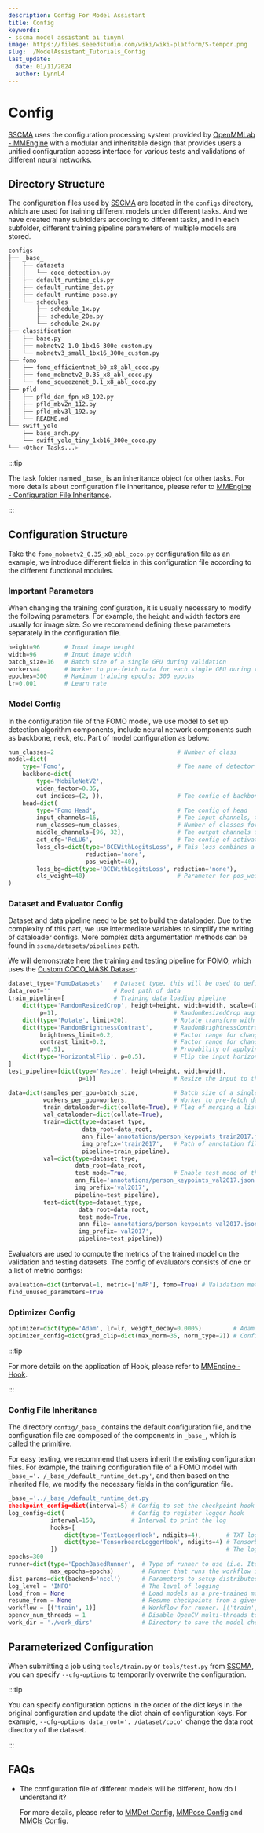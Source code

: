 ```yaml
---
description: Config For Model Assistant
title: Config
keywords:
- sscma model assistant ai tinyml 
image: https://files.seeedstudio.com/wiki/wiki-platform/S-tempor.png
slug:  /ModelAssistant_Tutorials_Config
last_update:
  date: 01/11/2024
  author: LynnL4
---
```



# Config

[SSCMA](https://github.com/Seeed-Studio/ModelAssistant) uses the configuration processing system provided by [OpenMMLab - MMEngine](https://github.com/open-mmlab/mmengine) with a modular and inheritable design that provides users a unified configuration access interface for various tests and validations of different neural networks.

## Directory Structure

The configuration files used by [SSCMA](https://github.com/Seeed-Studio/ModelAssistant) are located in the `configs` directory, which are used for training different models under different tasks. And we have created many subfolders according to different tasks, and in each subfolder, different training pipeline parameters of multiple models are stored.

```sh
configs
├── _base_
│   ├── datasets
│   │   └── coco_detection.py
│   ├── default_runtime_cls.py
│   ├── default_runtime_det.py
│   ├── default_runtime_pose.py
│   └── schedules
│       ├── schedule_1x.py
│       ├── schedule_20e.py
│       └── schedule_2x.py
├── classification
│   ├── base.py
│   ├── mobnetv2_1.0_1bx16_300e_custom.py
│   └── mobnetv3_small_1bx16_300e_custom.py
├── fomo
│   ├── fomo_efficientnet_b0_x8_abl_coco.py
│   ├── fomo_mobnetv2_0.35_x8_abl_coco.py
│   └── fomo_squeezenet_0.1_x8_abl_coco.py
├── pfld
│   ├── pfld_dan_fpn_x8_192.py
│   ├── pfld_mbv2n_112.py
│   ├── pfld_mbv3l_192.py
│   └── README.md
└── swift_yolo
    ├── base_arch.py
    └── swift_yolo_tiny_1xb16_300e_coco.py
└── <Other Tasks...>
```

:::tip

The task folder named `_base_` is an inheritance object for other tasks. For more details about configuration file inheritance, please refer to [MMEngine - Configuration File Inheritance](https://mmengine.readthedocs.io/en/latest/advanced_tutorials/config.html#id3).

:::

## Configuration Structure

Take the `fomo_mobnetv2_0.35_x8_abl_coco.py` configuration file as an example, we introduce different fields in this configuration file according to the different functional modules.

### Important Parameters

When changing the training configuration, it is usually necessary to modify the following parameters. For example, the `height` and `width` factors are usually for image size. So we recommend defining these parameters separately in the configuration file.

```python
height=96       # Input image height
width=96        # Input image width
batch_size=16   # Batch size of a single GPU during validation
workers=4       # Worker to pre-fetch data for each single GPU during validation
epoches=300     # Maximum training epochs: 300 epochs
lr=0.001        # Learn rate
```

### Model Config

In the configuration file of the FOMO model, we use model to set up detection algorithm components, include neural network components such as backbone, neck, etc. Part of model configuration as below:

```python
num_classes=2                                   # Number of class
model=dict(
    type='Fomo',                                # The name of detector
    backbone=dict(
        type='MobileNetV2',
        widen_factor=0.35,
        out_indices=(2, )),                     # The config of backbone
    head=dict(
        type='Fomo_Head',                       # The config of head
        input_channels=16,                      # The input channels, this is consistent with the input channels of neck
        num_classes=num_classes,                # Number of classes for classification
        middle_channels=[96, 32],               # The output channels for head conv
        act_cfg='ReLU6',                        # The config of activation function
        loss_cls=dict(type='BCEWithLogitsLoss', # This loss combines a Sigmoid layer and the BCELoss in one single class
                      reduction='none',
                      pos_weight=40),
        loss_bg=dict(type='BCEWithLogitsLoss', reduction='none'),
        cls_weight=40)                          # Parameter for pos_weight
)
```

### Dataset and Evaluator Config

Dataset and data pipeline need to be set to build the dataloader. Due to the complexity of this part, we use intermediate variables to simplify the writing of dataloader configs. More complex data argumentation methods can be found in `sscma/datasets/pipelines` path.

We will demonstrate here the training and testing pipeline for FOMO, which uses the [Custom COCO_MASK Dataset](/ModelAssistant_Tutorials_Datasets):

```python
dataset_type='FomoDatasets'   # Dataset type, this will be used to define the dataset
data_root=''                  # Root path of data
train_pipeline=[              # Training data loading pipeline
    dict(type='RandomResizedCrop', height=height, width=width, scale=(0.90, 1.1),
         p=1),                                 # RandomResizedCrop augmentation in albumentation for fomo
    dict(type='Rotate', limit=20),             # Rotate transform with limit degree 20
    dict(type='RandomBrightnessContrast',      # RandomBrightnessContrast augmentation in albumentation
         brightness_limit=0.2,                 # Factor range for changing brightness
         contrast_limit=0.2,                   # Factor range for changing contrast
         p=0.5),                               # Probability of applying the transform
    dict(type='HorizontalFlip', p=0.5),        # Flip the input horizontally around the y-axis
]
test_pipeline=[dict(type='Resize', height=height, width=width,
                    p=1)]                      # Resize the input to the given height and width

data=dict(samples_per_gpu=batch_size,          # Batch size of a single GPU during training
          workers_per_gpu=workers,             # Worker to pre-fetch data for each single GPU during training
          train_dataloader=dict(collate=True), # Flag of merging a list of samples to form a mini-batch
          val_dataloader=dict(collate=True),
          train=dict(type=dataset_type,
                     data_root=data_root,
                     ann_file='annotations/person_keypoints_train2017.json',
                     img_prefix='train2017',   # Path of annotation file and prefix of image path
                     pipeline=train_pipeline),
          val=dict(type=dataset_type,
                   data_root=data_root,
                   test_mode=True,             # Enable test mode of the dataset to avoid filtering annotations or images
                   ann_file='annotations/person_keypoints_val2017.json',
                   img_prefix='val2017',
                   pipeline=test_pipeline),
          test=dict(type=dataset_type,
                    data_root=data_root,
                    test_mode=True,
                    ann_file='annotations/person_keypoints_val2017.json',
                    img_prefix='val2017',
                    pipeline=test_pipeline))
```

Evaluators are used to compute the metrics of the trained model on the validation and testing datasets. The config of evaluators consists of one or a list of metric configs:

```python
evaluation=dict(interval=1, metric=['mAP'], fomo=True) # Validation metric for evaluate mAP
find_unused_parameters=True
```

### Optimizer Config

```python
optimizer=dict(type='Adam', lr=lr, weight_decay=0.0005)         # Adam gradient descent optimizer with base learning rate and weight decay
optimizer_config=dict(grad_clip=dict(max_norm=35, norm_type=2)) # Config used to build the optimizer hook
```

:::tip

For more details on the application of Hook, please refer to [MMEngine - Hook](https://mmengine.readthedocs.io/en/latest/tutorials/hook.html).

:::

### Config File Inheritance

The directory `config/_base_` contains the default configuration file, and the configuration file are composed of the components in `_base_`, which is called the primitive.

For easy testing, we recommend that users inherit the existing configuration files. For example, the training configuration file of a FOMO model with `_base_='. /_base_/default_runtime_det.py'`, and then based on the inherited file, we modify the necessary fields in the configuration file.

```python
_base_='../_base_/default_runtime_det.py
checkpoint_config=dict(interval=5) # Config to set the checkpoint hook
log_config=dict(                   # Config to register logger hook
            interval=150,          # Interval to print the log
            hooks=[
                dict(type='TextLoggerHook', ndigits=4),       # TXT logger
                dict(type='TensorboardLoggerHook', ndigits=4) # Tensorboard logger
            ])                                                # The logger used to record the training process
epochs=300
runner=dict(type='EpochBasedRunner',  # Type of runner to use (i.e. IterBasedRunner or EpochBasedRunner)
            max_epochs=epochs)        # Runner that runs the workflow in total max_epochs. For IterBasedRunner use `max_iters`
dist_params=dict(backend='nccl')      # Parameters to setup distributed training, the port can also be set
log_level = 'INFO'                    # The level of logging
load_from = None                      # Load models as a pre-trained model from a given path, this will not resume training
resume_from = None                    # Resume checkpoints from a given path, the training will be resumed from the epoch when the checkpoint's is saved
workflow = [('train', 1)]             # Workflow for runner. [('train', 1)] means there is only one workflow and the workflow named 'train' is executed once. The workflow trains the model by 300 epochs according to the total_epochs
opencv_num_threads = 1                # Disable OpenCV multi-threads to save memory
work_dir = './work_dirs'              # Directory to save the model checkpoints and logs for the current experiments
```

## Parameterized Configuration

When submitting a job using `tools/train.py` or `tools/test.py` from [SSCMA](https://github.com/Seeed-Studio/ModelAssistant), you can specify `--cfg-options` to temporarily overwrite the configuration.

:::tip

You can specify configuration options in the order of the dict keys in the original configuration and update the dict chain of configuration keys. For example, `--cfg-options data_root='. /dataset/coco'` change the data root directory of the dataset.

:::

## FAQs

- The configuration file of different models will be different, how do I understand it?

  For more details, please refer to [MMDet Config](https://mmdetection.readthedocs.io/en/latest/tutorials/config.html), [MMPose Config](https://mmpose.readthedocs.io/en/latest/tutorials/0_config.html) and [MMCls Config](https://mmclassification.readthedocs.io/en/latest/tutorials/config.html).
